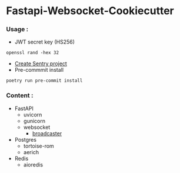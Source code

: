 # Fastapi-Websocket-Cookiecutter

### <b>Usage :</b>
- JWT secret key  (HS256)
```
openssl rand -hex 32
```
- [Create Sentry project](https://sentry.io/)
- Pre-commmit install
```
poetry run pre-commit install
```
### <b>Content :</b>
- FastAPI
  - uvicorn
  - gunicorn
  - websocket
    - [broadcaster](https://github.com/encode/broadcaster) 
- Postgres
  - tortoise-rom
  - aerich
- Redis
  - aioredis
